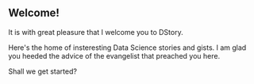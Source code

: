 ## Welcome!

It is with great pleasure that I welcome you to DStory.

Here's the home of insteresting Data Science stories and gists. I am glad you heeded the advice of the evangelist that preached you here.

Shall we get started?
